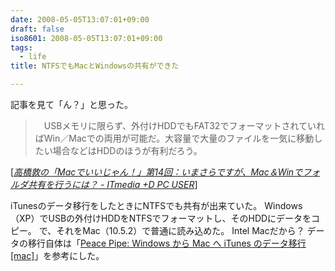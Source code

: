 ```yaml
---
date: 2008-05-05T13:07:01+09:00
draft: false
iso8601: 2008-05-05T13:07:01+09:00
tags:
  - life
title: NTFSでもMacとWindowsの共有ができた

---
```


記事を見て「ん？」と思った。

<blockquote cite="http://plusd.itmedia.co.jp/pcuser/articles/0805/04/news003.html" title="Source: 高橋敦の「Macでいいじゃん！」第14回：いまさらですが、Mac＆Winでフォルダ共有を行うには？ - ITmedia +D PC USER; Accessed Date: 5/5/2008" class="blockquote">
  <p>　USBメモリに限らず、外付けHDDでもFAT32でフォーマットされていればWin／Macでの両用が可能だ。大容量で大量のファイルを一気に移動したい場合などはHDDのほうが有利だろう。</p>
</blockquote>
<div class="cite"> [<cite><a href="http://www.itmedia.co.jp/pcuser/articles/0805/04/news003.html">高橋敦の「Macでいいじゃん！」第14回：いまさらですが、Mac＆Winでフォルダ共有を行うには？ - ITmedia +D PC USER</a></cite>] </div>

iTunesのデータ移行をしたときにNTFSでも共有が出来ていた。
Windows（XP）でUSBの外付けHDDをNTFSでフォーマットし、そのHDDにデータをコピー。
で、それをMac（10.5.2）で普通に読み込めた。
Intel Macだから？
データの移行自体は「<a href="http://peacepipe.toshiville.com/2006/02/windows-mac-itunes-mac.html">Peace Pipe: Windows から Mac へ iTunes のデータ移行 [mac]</a>」を参考にした。
